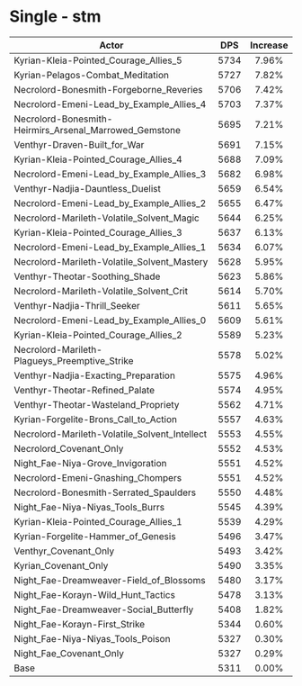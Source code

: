 # Single - stm
| Actor | DPS | Increase |
|---|:---:|:---:|
|Kyrian-Kleia-Pointed_Courage_Allies_5|5734|7.96%|
|Kyrian-Pelagos-Combat_Meditation|5727|7.82%|
|Necrolord-Bonesmith-Forgeborne_Reveries|5706|7.42%|
|Necrolord-Emeni-Lead_by_Example_Allies_4|5703|7.37%|
|Necrolord-Bonesmith-Heirmirs_Arsenal_Marrowed_Gemstone|5695|7.21%|
|Venthyr-Draven-Built_for_War|5691|7.15%|
|Kyrian-Kleia-Pointed_Courage_Allies_4|5688|7.09%|
|Necrolord-Emeni-Lead_by_Example_Allies_3|5682|6.98%|
|Venthyr-Nadjia-Dauntless_Duelist|5659|6.54%|
|Necrolord-Emeni-Lead_by_Example_Allies_2|5655|6.47%|
|Necrolord-Marileth-Volatile_Solvent_Magic|5644|6.25%|
|Kyrian-Kleia-Pointed_Courage_Allies_3|5637|6.13%|
|Necrolord-Emeni-Lead_by_Example_Allies_1|5634|6.07%|
|Necrolord-Marileth-Volatile_Solvent_Mastery|5628|5.95%|
|Venthyr-Theotar-Soothing_Shade|5623|5.86%|
|Necrolord-Marileth-Volatile_Solvent_Crit|5614|5.70%|
|Venthyr-Nadjia-Thrill_Seeker|5611|5.65%|
|Necrolord-Emeni-Lead_by_Example_Allies_0|5609|5.61%|
|Kyrian-Kleia-Pointed_Courage_Allies_2|5589|5.23%|
|Necrolord-Marileth-Plagueys_Preemptive_Strike|5578|5.02%|
|Venthyr-Nadjia-Exacting_Preparation|5575|4.96%|
|Venthyr-Theotar-Refined_Palate|5574|4.95%|
|Venthyr-Theotar-Wasteland_Propriety|5562|4.71%|
|Kyrian-Forgelite-Brons_Call_to_Action|5557|4.63%|
|Necrolord-Marileth-Volatile_Solvent_Intellect|5553|4.55%|
|Necrolord_Covenant_Only|5552|4.53%|
|Night_Fae-Niya-Grove_Invigoration|5551|4.52%|
|Necrolord-Emeni-Gnashing_Chompers|5551|4.52%|
|Necrolord-Bonesmith-Serrated_Spaulders|5550|4.48%|
|Night_Fae-Niya-Niyas_Tools_Burrs|5545|4.39%|
|Kyrian-Kleia-Pointed_Courage_Allies_1|5539|4.29%|
|Kyrian-Forgelite-Hammer_of_Genesis|5496|3.47%|
|Venthyr_Covenant_Only|5493|3.42%|
|Kyrian_Covenant_Only|5490|3.35%|
|Night_Fae-Dreamweaver-Field_of_Blossoms|5480|3.17%|
|Night_Fae-Korayn-Wild_Hunt_Tactics|5478|3.13%|
|Night_Fae-Dreamweaver-Social_Butterfly|5408|1.82%|
|Night_Fae-Korayn-First_Strike|5344|0.60%|
|Night_Fae-Niya-Niyas_Tools_Poison|5327|0.30%|
|Night_Fae_Covenant_Only|5327|0.29%|
|Base|5311|0.00%|
